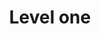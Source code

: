 ---
layout: frontend-template-documentation
sectionKey: Frontend templates
eleventyNavigation:
  parent: Mainstream browse
title: Level one
description: Mainstream browse is a topic system that groups together content by popular topics on GOV.UK.
examples:
  0:
    title: Driving and transport
    link: https://www.gov.uk/browse/driving
contentDataLink: https://content-data.publishing.service.gov.uk/content?submitted=true&date_range=past-30-days&search_term=&document_type=mainstream_browse_page&organisation_id=all
contentSchema:
  title: mainstream_browse_page
  link: https://docs.publishing.service.gov.uk/content-schemas/mainstream_browse_page.html
contentType:
  title: mainstream_browse_page
  link: https://docs.publishing.service.gov.uk/document-types/mainstream_browse_page.html
publishingApp: collections publisher
components:
  0:
    componentName: Layout super navigation header
    componentURL: https://components.publishing.service.gov.uk/component-guide/layout_super_navigation_header
    generated: auto
    input:
  1:
    componentName: Breadcrumbs
    componentURL: https://components.publishing.service.gov.uk/component-guide/breadcrumbs
    generated: auto
    input:
  2:
    componentName: Feedback
    componentURL: https://components.publishing.service.gov.uk/component-guide/feedback
    generated: auto
    input:
  3:
    componentName: Layout footer
    componentURL: https://components.publishing.service.gov.uk/component-guide/layout_footer
    generated: auto
    input:
  4:
    componentName: Heading
    componentURL: https://components.publishing.service.gov.uk/component-guide/heading
    generated: auto
    input:
  5:
    componentName: H1 styled as a [Page title](https://components.publishing.service.gov.uk/component-guide/title) component
    componentURL:
    generated: publisher
    input: Title (required)
  6:
    componentName: Lead paragraph
    componentURL: https://components.publishing.service.gov.uk/component-guide/lead_paragraph
    generated: publisher
    input: Description (required)
  7:
    componentName: Cards
    componentURL: https://components.publishing.service.gov.uk/component-guide/cards
    generated: publisher
    input: Subtopics
  8:
    componentName: Action link
    componentURL: https://components.publishing.service.gov.uk/component-guide/action_link
    generated: hardcode
    input:
designData:
  0:
    title: How to curate mainstream browse pages 
    link: https://docs.google.com/presentation/d/1Kp69ojze0kbyIaE2rAyyMIB9hfOBiXNCwbQ37TxQyYQ/edit
    description: Guidance on how to curate mainstream browse pages
    date: July 2023
  1:
    title: Topic page design implementation 
    link: https://docs.google.com/document/d/1MbhUjXLMUvEvqRU_w5S7RD9_wVhB3LkcdfDIxnSOz4g/edit?usp=sharing
    description: This document sets out how the new topic pages will look and work, why we are replacing the current Mainstream Browse topic page, and what we plan to do in the future
    date: January 26, 2022
  2:
    title: What is Mainstream Browse 
    link: https://docs.google.com/document/d/13IkO2ZnknFDiNTn-z9E4LwCbTTN1Dnw2xcfO3iU_v9E/edit#heading=h.yw8vk47ou0r5
    description: Replacing Mainstream Browse taxonomy and replace with new site-wide taxonomy
    date: August 20, 2018
  3:
    title: Mainstream Browse design sprint 
    link: https://docs.google.com/document/d/1aCUbrdqaCCF6mblDfddw1Wck_DmTsHADMYR-Ny-9Xw4/edit#heading=h.yo2pwekzv7t0
    description: How the design sprint will run for Mainstream Browse pages
    date: August 9, 2018

---